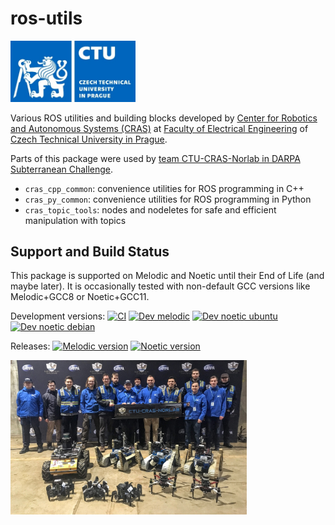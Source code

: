 # ros-utils

<img src="ctu-fee.jpg" alt="CTU-CRAS-Norlab team on DARPA SubT Challenge" width="200" />

Various ROS utilities and building blocks developed by [Center for Robotics and Autonomous Systems (CRAS)](https://robotics.fel.cvut.cz/cras/) at [Faculty of Electrical Engineering](https://fel.cvut.cz/) of [Czech Technical University in Prague](https://www.cvut.cz).

Parts of this package were used by [team CTU-CRAS-Norlab in DARPA Subterranean Challenge](https://robotics.fel.cvut.cz/cras/darpa-subt/).

* `cras_cpp_common`: convenience utilities for ROS programming in C++
* `cras_py_common`: convenience utilities for ROS programming in Python
* `cras_topic_tools`: nodes and nodeletes for safe and efficient manipulation with topics

## Support and Build Status

This package is supported on Melodic and Noetic until their End of Life (and maybe later). It is occasionally tested with non-default GCC versions like Melodic+GCC8 or Noetic+GCC11.

Development versions:
[![CI](https://github.com/ctu-vras/ros-utils/actions/workflows/ci.yaml/badge.svg)](https://github.com/ctu-vras/ros-utils/actions/workflows/ci.yaml)
[![Dev melodic](https://build.ros.org/job/Mdev__cras_ros_utils__ubuntu_bionic_amd64/badge/icon?subject=melodic+ubuntu)](https://build.ros.org/job/Mdev__cras_ros_utils__ubuntu_bionic_amd64/)
[![Dev noetic ubuntu](https://build.ros.org/job/Ndev__cras_ros_utils__ubuntu_focal_amd64/badge/icon?subject=noetic+ubuntu)](https://build.ros.org/job/Ndev__cras_ros_utils__ubuntu_focal_amd64/)
[![Dev noetic debian](https://build.ros.org/job/Ndev_db__cras_ros_utils__debian_buster_amd64/badge/icon?subject=noetic+debian)](https://build.ros.org/job/Ndev_db__cras_ros_utils__debian_buster_amd64/)

Releases:
[![Melodic version](https://img.shields.io/ros/v/melodic/cras_ros_utils)](http://packages.ros.org/ros/ubuntu/pool/main/r/ros-melodic-cras-cpp-common/)
[![Noetic version](https://img.shields.io/ros/v/noetic/cras_ros_utils)](http://packages.ros.org/ros/ubuntu/pool/main/r/ros-noetic-cras-cpp-common/)

<img src="ctu-cras-norlab-team.jpg" alt="CTU-CRAS-Norlab team on DARPA SubT Challenge" width="75%" />